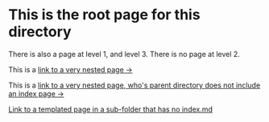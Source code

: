 # This is the root page for this directory

There is also a page at level 1, and level 3. There is no page at level 2.

This is a [link to a very nested page &rarr;](/hierarchical%20nav/nested-level-1/nested-level-2/nested-level-3)

This is a [link to a very nested page, who's parent directory does not include an index page &rarr;](/hierarchical%20nav/nested-level-1-empty/nested-level-2)

[Link to a templated page in a sub-folder that has no index.md ](/subfolder-no-index/anything)